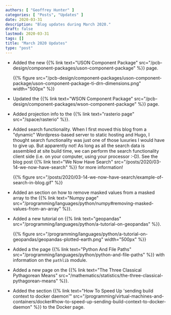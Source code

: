 ```yaml
---
authors: [ "Geoffrey Hunter" ]
categories: [ "Posts", "Updates" ]
date: 2020-03-31
description: "Blog updates during March 2020."
draft: false
lastmod: 2020-03-31
tags: []
title: "March 2020 Updates"
type: "post"
---
```


* Added the new {{% link text="USON Component Package" src="/pcb-design/component-packages/uson-component-package" %}} page.

    {{% figure src="/pcb-design/component-packages/uson-component-package/uson-component-package-ti-drn-dimensions.png" width="500px" %}}

* Updated the {{% link text="WSON Component Package" src="/pcb-design/component-packages/wson-component-package" %}} page.

* Added projection info to the {{% link text="rasterio page" src="/space/rasterio" %}}.

* Added search functionality. When I first moved this blog from a "dynamic" Wordpress-based server to static hosting and Hugo, I thought search functionality was just one of those luxuries I would have to give up. But apparently not! As long as all the search data is assembled at site build time, we can perform the search functionality client side (i.e. on your computer, using your processor :-D). See the blog post {{% link text="We Now Have Search" src="/posts/2020/03-14-we-now-have-search" %}} for more information!

    {{% figure src="/posts/2020/03-14-we-now-have-search/example-of-search-in-blog.gif" %}}

* Added an section on how to remove masked values from a masked array to the {{% link text="Numpy page" src="/programming/languages/python/numpy#removing-masked-values-from-an-array" %}}.

* Added a new tutorial on {{% link text="geopandas" src="/programming/languages/python/a-tutorial-on-geopandas" %}}.

    {{% figure src="/programming/languages/python/a-tutorial-on-geopandas/geopandas-plotted-earth.png" width="500px" %}}

* Added a the page {{% link text="Python And File Paths" src="/programming/languages/python/python-and-file-paths" %}} with information on the `pathlib` module.

* Added a new page on the {{% link text="The Three Classical Pythagorean Means" src="/mathematics/statistics/the-three-classical-pythagorean-means" %}}.

* Added the section {{% link text="How To Speed Up 'sending build context to docker daemon'" src="/programming/virtual-machines-and-containers/docker#how-to-speed-up-sending-build-context-to-docker-daemon" %}} to the Docker page.
